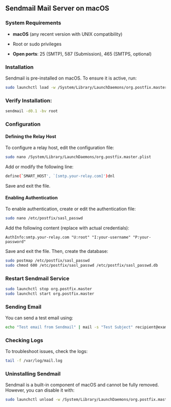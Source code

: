 ## Sendmail Mail Server on macOS

### System Requirements

- **macOS** (any recent version with UNIX compatibility)
- Root or sudo privileges

- **Open ports**: 25 (SMTP), 587 (Submission), 465 (SMTPS, optional)

### Installation

Sendmail is pre-installed on macOS. To ensure it is active, run:

```sh
sudo launchctl load -w /System/Library/LaunchDaemons/org.postfix.master.plist
```

### Verify Installation:

```sh
sendmail -d0.1 -bv root
```

### Configuration

#### Defining the Relay Host

To configure a relay host, edit the configuration file:

```sh
sudo nano /System/Library/LaunchDaemons/org.postfix.master.plist
```

Add or modify the following line:

```sh
define(`SMART_HOST', `[smtp.your-relay.com]')dnl
```

Save and exit the file.

#### Enabling Authentication

To enable authentication, create or edit the authentication file:

```sh
sudo nano /etc/postfix/sasl_passwd
```

Add the following content (replace with actual credentials):

```
AuthInfo:smtp.your-relay.com "U:root" "I:your-username" "P:your-password"
```

Save and exit the file. Then, create the database:

```sh
sudo postmap /etc/postfix/sasl_passwd
sudo chmod 600 /etc/postfix/sasl_passwd /etc/postfix/sasl_passwd.db
```

### Restart Sendmail Service

```sh
sudo launchctl stop org.postfix.master
sudo launchctl start org.postfix.master
```

### Sending Email

You can send a test email using:

```sh
echo "Test email from Sendmail" | mail -s "Test Subject" recipient@example.com
```

### Checking Logs

To troubleshoot issues, check the logs:

```sh
tail -f /var/log/mail.log
```

### Uninstalling Sendmail

Sendmail is a built-in component of macOS and cannot be fully removed. However, you can disable it with:

```sh
sudo launchctl unload -w /System/Library/LaunchDaemons/org.postfix.master.plist
```
